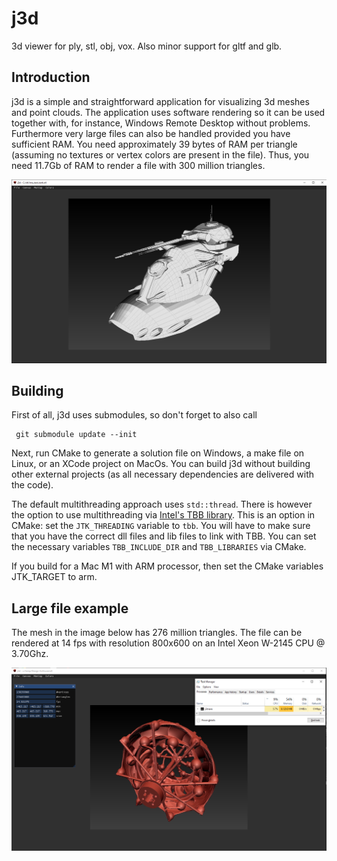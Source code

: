 # j3d
3d viewer for ply, stl, obj, vox. Also minor support for gltf and glb.

Introduction
------------

j3d is a simple and straightforward application for visualizing 3d meshes and point clouds. The application uses software rendering so it can be used together with, for instance, Windows Remote Desktop without problems. Furthermore very large files can also be handled provided you have sufficient RAM. You need approximately 39 bytes of RAM per triangle (assuming no textures or vertex colors are present in the file). Thus, you need 11.7Gb of RAM to render a file with 300 million triangles.

![](images/j3d_screenshot_1.png)

Building
--------
First of all, j3d uses submodules, so don't forget to also call

     git submodule update --init

Next, run CMake to generate a solution file on Windows, a make file on Linux, or an XCode project on MacOs.
You can build j3d without building other external projects (as all necessary dependencies are delivered with the code). 

The default multithreading approach uses `std::thread`. There is however the option to use multithreading via [Intel's TBB library](https://software.intel.com/content/www/us/en/develop/tools/threading-building-blocks.html). This is an option in CMake: set the `JTK_THREADING` variable to `tbb`. You will have to make sure that you have the correct dll files and lib files to link with TBB. You can set the necessary variables `TBB_INCLUDE_DIR` and `TBB_LIBRARIES` via CMake.

If you build for a Mac M1 with ARM processor, then set the CMake variables JTK_TARGET to arm.

Large file example
------------------

The mesh in the image below has 276 million triangles. The file can be rendered at 14 fps with resolution 800x600 on an Intel Xeon W-2145 CPU @ 3.70Ghz.

![](images/j3d_screenshot_2.png)
